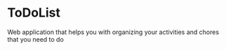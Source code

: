 # ToDoList
Web application that helps you with organizing your activities and chores that you need to do
